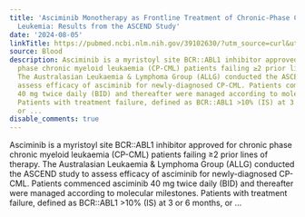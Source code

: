 ```yaml
---
title: 'Asciminib Monotherapy as Frontline Treatment of Chronic-Phase Chronic Myeloid
  Leukemia: Results from the ASCEND Study'
date: '2024-08-05'
linkTitle: https://pubmed.ncbi.nlm.nih.gov/39102630/?utm_source=curl&utm_medium=rss&utm_campaign=journals&utm_content=7603509&fc=None&ff=20240806181134&v=2.18.0.post9+e462414
source: Blood
description: Asciminib is a myristoyl site BCR::ABL1 inhibitor approved for chronic
  phase chronic myeloid leukaemia (CP-CML) patients failing ≥2 prior lines of therapy.
  The Australasian Leukaemia & Lymphoma Group (ALLG) conducted the ASCEND study to
  assess efficacy of asciminib for newly-diagnosed CP-CML. Patients commenced asciminib
  40 mg twice daily (BID) and thereafter were managed according to molecular milestones.
  Patients with treatment failure, defined as BCR::ABL1 >10% (IS) at 3 or 6 months,
  or ...
disable_comments: true
---
```

Asciminib is a myristoyl site BCR::ABL1 inhibitor approved for chronic phase chronic myeloid leukaemia (CP-CML) patients failing ≥2 prior lines of therapy. The Australasian Leukaemia & Lymphoma Group (ALLG) conducted the ASCEND study to assess efficacy of asciminib for newly-diagnosed CP-CML. Patients commenced asciminib 40 mg twice daily (BID) and thereafter were managed according to molecular milestones. Patients with treatment failure, defined as BCR::ABL1 >10% (IS) at 3 or 6 months, or ...